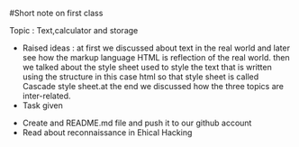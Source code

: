 #Short note on first class

Topic : 
 Text,calculator and storage 
* Raised ideas :
at first we discussed about text in the real world and later see how the markup language HTML is 
reflection of the real world. then we talked about the style sheet used to style the text that is written using the structure in this case html
so that style sheet is called Cascade style sheet.at the end we discussed how the three topics are inter-related.
* Task given
- Create and README.md file and push it to our github account
- Read about reconnaissance in Ehical Hacking 
